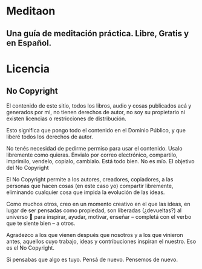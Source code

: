 # Meditaon
## Una guía de meditación práctica. Libre, Gratis y en Español.





# Licencia
## No Copyright

El contenido de este sitio, todos los libros, audio y cosas publicados acá y generados por mi, no tienen derechos de autor, no soy su propietario ni existen licencias o restricciones de distribución.

Esto significa que pongo todo el contenido en el Dominio Público, y que liberé todos los derechos de autor.

No tenés necesidad de pedirme permiso para usar el contenido. Usalo libremente como quieras. Envialo por correo electrónico, compartilo, imprimilo, vendelo, copialo, cambialo. Está todo bien. No es mío.
El objetivo del No Copyright

El No Copyright permite a los autores, creadores, copiadores, a las personas que hacen cosas (en este caso yo) compartir libremente, eliminando cualquier cosa que impida la evolución de las ideas.

Como muchos otros, creo en un momento creativo en el que las ideas, en lugar de ser pensadas como propiedad, son liberadas (¿devueltas?) al universo 🌌 para inspirar, ayudar, motivar, enseñar – completá con el verbo que te siente bien – a otros.

Agradezco a los que vienen después que nosotros y a los que vinieron antes, aquellos cuyo trabajo, ideas y contribuciones inspiran el nuestro. Eso es el No Copyright.

Si pensabas que algo es tuyo. Pensá de nuevo. Pensemos de nuevo.

